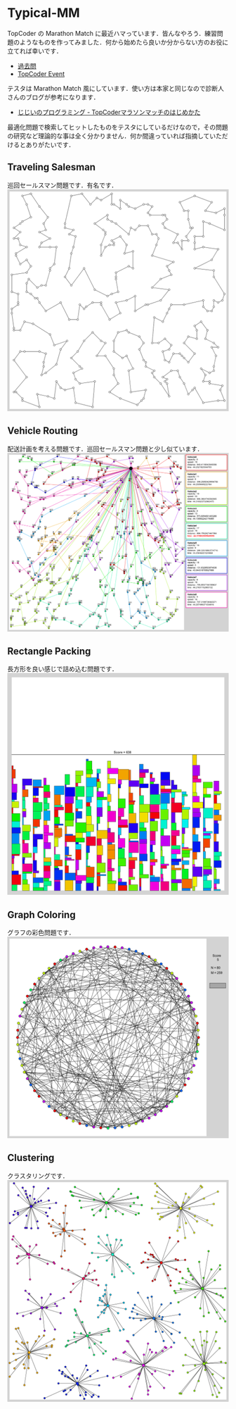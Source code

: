 # Typical-MM
TopCoder の Marathon Match に最近ハマっています．皆んなやろう．練習問題のようなものを作ってみました．何から始めたら良いか分からない方のお役に立てれば幸いです．
- [過去問](https://community.topcoder.com/longcontest/stats/?module=MatchList)  
- [TopCoder Event](https://www.topcoder.com/community/events/)

テスタは Marathon Match 風にしています．使い方は本家と同じなので診断人さんのブログが参考になります．
- [じじいのプログラミング - TopCoderマラソンマッチのはじめかた](http://shindannin.hatenadiary.com/entry/2014/10/05/003714)  
  
最適化問題で検索してヒットしたものをテスタにしているだけなので，その問題の研究など理論的な事は全く分かりません．何か間違っていれば指摘していただけるとありがたいです．  
  

## Traveling Salesman
巡回セールスマン問題です．有名です．  
![1.png](TravelingSalesman/image/1.png)

## Vehicle Routing
配送計画を考える問題です．巡回セールスマン問題と少し似ています．  
![1.png](VehicleRouting/image/1.png)

## Rectangle Packing
長方形を良い感じで詰め込む問題です．  
![1.png](RectanglePacking/image/1.png)

## Graph Coloring
グラフの彩色問題です．
![1.png](GraphColoring/image/1.png)

## Clustering
クラスタリングです．
![1.png](Clustering/image/1.png)
